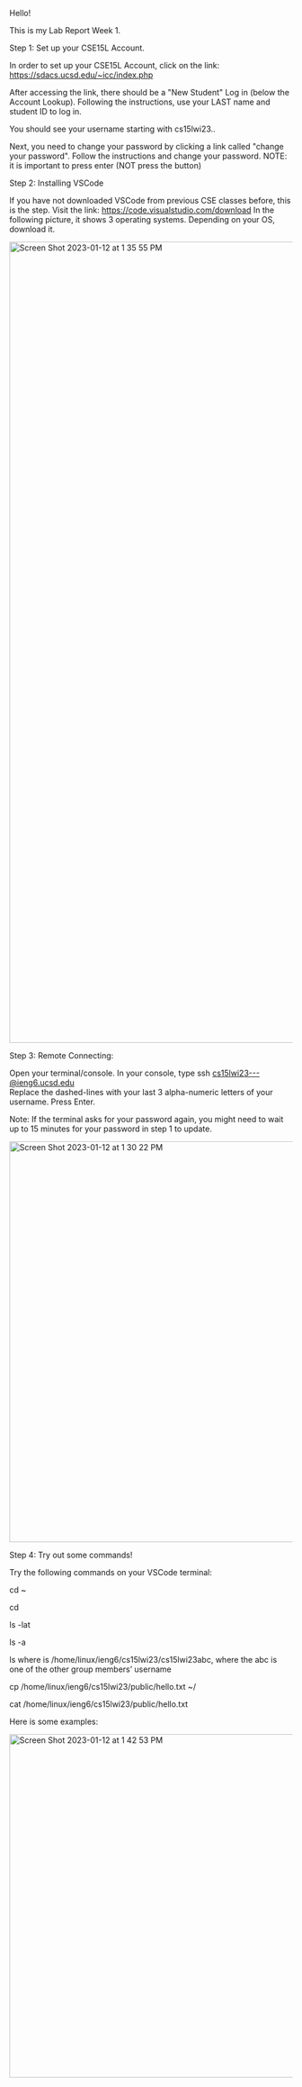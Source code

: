 Hello!

This is my Lab Report Week 1. 



Step 1: Set up your CSE15L Account.

  In order to set up your CSE15L Account, click on the link: https://sdacs.ucsd.edu/~icc/index.php 
  
  After accessing the link, there should be a "New Student" Log in (below the Account Lookup). Following the instructions, use your LAST name and student ID to log in.
  
  You should see your username starting with cs15lwi23..
  
  Next, you need to change your password by clicking a link called "change your password". Follow the instructions and change your password. 
  NOTE: it is important to press enter (NOT press the button)
  
  
Step 2: Installing VSCode

If you have not downloaded VSCode from previous CSE classes before, this is the step. Visit the link: https://code.visualstudio.com/download
In the following picture, it shows 3 operating systems. Depending on your OS, download it. 

<img width="1423" alt="Screen Shot 2023-01-12 at 1 35 55 PM" src="https://user-images.githubusercontent.com/122569310/212186326-49e24276-3ffe-41cf-b888-ce5a59be00dc.png">


Step 3: Remote Connecting: 

  Open your terminal/console. In your console, type ssh cs15lwi23---@ieng6.ucsd.edu  
  Replace the dashed-lines with your last 3 alpha-numeric letters of your username. Press Enter. 
  
  Note: If the terminal asks for your password again, you might need to wait up to 15 minutes for your password in step 1 to update. 
  
  <img width="712" alt="Screen Shot 2023-01-12 at 1 30 22 PM" src="https://user-images.githubusercontent.com/122569310/212185405-2746ead8-b6e8-4162-9d4f-dca2da43edac.png">


Step 4: Try out some commands!

Try the following commands on your VSCode terminal:

cd ~

cd

ls -lat

ls -a

ls <directory> where <directory> is /home/linux/ieng6/cs15lwi23/cs15lwi23abc, where the abc is one of the other group members’ username
  
cp /home/linux/ieng6/cs15lwi23/public/hello.txt ~/
  
cat /home/linux/ieng6/cs15lwi23/public/hello.txt

Here is some examples: 

<img width="610" alt="Screen Shot 2023-01-12 at 1 42 53 PM" src="https://user-images.githubusercontent.com/122569310/212187419-3e0640dd-2675-431d-99d4-4e51150e2fa2.png">


